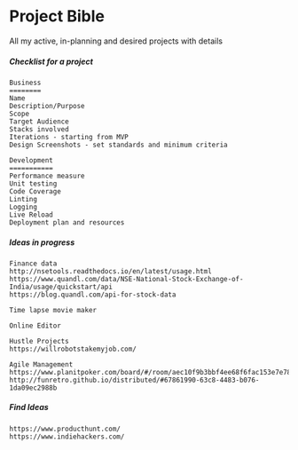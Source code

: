# Project Bible

All my active, in-planning and desired projects with details

##### Checklist for a project

```
Business
========
Name
Description/Purpose
Scope
Target Audience
Stacks involved
Iterations - starting from MVP
Design Screenshots - set standards and minimum criteria

Development
===========
Performance measure
Unit testing
Code Coverage
Linting
Logging
Live Reload
Deployment plan and resources
```

##### Ideas in progress

```
Finance data
http://nsetools.readthedocs.io/en/latest/usage.html
https://www.quandl.com/data/NSE-National-Stock-Exchange-of-India/usage/quickstart/api
https://blog.quandl.com/api-for-stock-data

Time lapse movie maker

Online Editor

Hustle Projects
https://willrobotstakemyjob.com/

Agile Management
https://www.planitpoker.com/board/#/room/aec10f9b3bbf4ee68f6fac153e7e78ad
http://funretro.github.io/distributed/#67861990-63c8-4483-b076-1da09ec2988b
```

##### Find Ideas

```
https://www.producthunt.com/
https://www.indiehackers.com/
```



